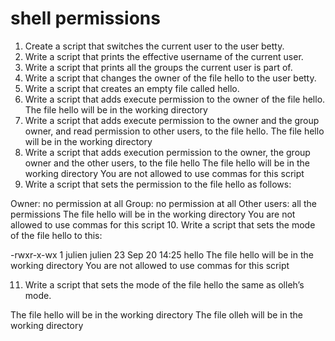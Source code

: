 # shell permissions
1. Create a script that switches the current user to the user betty.
2. Write a script that prints the effective username of the current user.
3. Write a script that prints all the groups the current user is part of.
4. Write a script that changes the owner of the file hello to the user betty.
5. Write a script that creates an empty file called hello.
6. Write a script that adds execute permission to the owner of the file hello. 
	The file hello will be in the working directory
7. Write a script that adds execute permission to the owner and the group owner, and read permission to other users, to the file hello. The file hello will be in the working directory
8. Write a script that adds execution permission to the owner, the group owner and the other users, to the file hello
	The file hello will be in the working directory
	You are not allowed to use commas for this script
9. Write a script that sets the permission to the file hello as follows:

Owner: no permission at all
Group: no permission at all
Other users: all the permissions
The file hello will be in the working directory You are not allowed to use commas for this script
10. Write a script that sets the mode of the file hello to this:

-rwxr-x-wx 1 julien julien 23 Sep 20 14:25 hello
The file hello will be in the working directory
You are not allowed to use commas for this script

11. Write a script that sets the mode of the file hello the same as olleh’s mode.

The file hello will be in the working directory
The file olleh will be in the working directory
